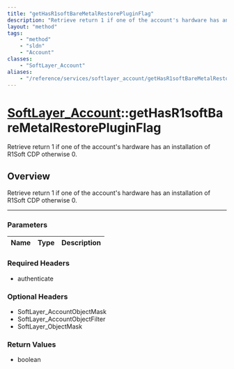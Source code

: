 ```yaml
---
title: "getHasR1softBareMetalRestorePluginFlag"
description: "Retrieve return 1 if one of the account's hardware has an installation of R1Soft CDP otherwise 0."
layout: "method"
tags:
    - "method"
    - "sldn"
    - "Account"
classes:
    - "SoftLayer_Account"
aliases:
    - "/reference/services/softlayer_account/getHasR1softBareMetalRestorePluginFlag"
---
```

# [SoftLayer_Account](/reference/services/SoftLayer_Account)::getHasR1softBareMetalRestorePluginFlag

Retrieve return 1 if one of the account's hardware has an installation of R1Soft CDP otherwise 0.


## Overview 
Retrieve return 1 if one of the account's hardware has an installation of R1Soft CDP otherwise 0.

-----

### Parameters 
|Name | Type | Description |
| --- | --- | --- |


### Required Headers
* authenticate


### Optional Headers
* SoftLayer_AccountObjectMask
* SoftLayer_AccountObjectFilter
* SoftLayer_ObjectMask

### Return Values
* boolean




